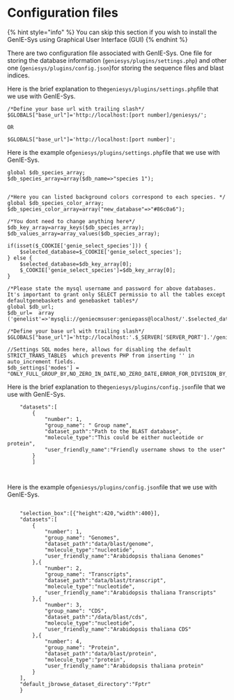 # Configuration files

{% hint style="info" %}
You can skip  this section if you wish to install the GenIE-Sys using Graphical User Interface \(GUI\)
{% endhint %}

There are two configuration file associated with GenIE-Sys. One file for storing the database information \(`geniesys/plugins/settings.php`\) and other one  \(`geniesys/plugins/config.json`\)for storing the sequence files and blast indices.

Here is the brief explanation to the`geniesys/plugins/settings.php`file that we use with GenIE-Sys.

```text
/*Define your base url with trailing slash*/
$GLOBALS["base_url"]='http://localhost:[port number]/geniesys/';

OR

$GLOBALS["base_url"]='http://localhost:[port number]';
```

Here is the example of`geniesys/plugins/settings.php`file that we use with GenIE-Sys.

```text
global $db_species_array;
$db_species_array=array($db_name=>"species 1"); 


/*Here you can listed background colors correspond to each species. */
global $db_species_color_array;
$db_species_color_array=array("new_database"=>"#86c0a6");

/*You dont need to change anything here*/
$db_key_array=array_keys($db_species_array);
$db_values_array=array_values($db_species_array);

if(isset($_COOKIE['genie_select_species'])) {
    $selected_database=$_COOKIE['genie_select_species'];
} else {
    $selected_database=$db_key_array[0];
	$_COOKIE['genie_select_species']=$db_key_array[0];
}

/*Please state the mysql username and password for above databases. It's important to grant only SELECT permissio to all the tables except defaultgenebaskets and genebasket tables*/
global $db_url;
$db_url=  array ('genelist'=>'mysqli://geniecmsuser:geniepass@localhost/'.$selected_database);

/*Define your base url with trailing slash*/
$GLOBALS["base_url"]='http://localhost:'.$_SERVER['SERVER_PORT'].'/geniesys/';

//Settings SQL modes here, allows for disabling the default STRICT_TRANS_TABLES  which prevents PHP from inserting '' in auto_increment fields.
$db_settings['modes'] = "ONLY_FULL_GROUP_BY,NO_ZERO_IN_DATE,NO_ZERO_DATE,ERROR_FOR_DIVISION_BY_ZERO,NO_AUTO_CREATE_USER,NO_ENGINE_SUBSTITUTION";

```

Here is the brief explanation to the`geniesys/plugins/config.json`file that we use with GenIE-Sys.

```text
	"datasets":[
		{
			"number": 1,
			"group_name": " Group name",
			"dataset_path":"Path to the BLAST database",
			"molecule_type":"This could be either nucleotide or protein",
			"user_friendly_name":"Friendly username shows to the user"
		}
		]
		
		
```

Here is the example of`geniesys/plugins/config.json`file that we use with GenIE-Sys.

```text

	"selection_box":[{"height":420,"width":400}],	 
	"datasets":[
		{
			"number": 1,
			"group_name": "Genomes",
			"dataset_path":"data/blast/genome",
			"molecule_type":"nucleotide",
			"user_friendly_name":"Arabidopsis thaliana Genomes"
		},{
			"number": 2,
			"group_name": "Transcripts",
			"dataset_path":"data/blast/transcript",
			"molecule_type":"nucleotide",
			"user_friendly_name":"Arabidopsis thaliana Transcripts"
		},{
			"number": 3,
			"group_name": "CDS",
			"dataset_path":"/data/blast/cds",
			"molecule_type":"nucleotide",
			"user_friendly_name":"Arabidopsis thaliana CDS"
		},{
			"number": 4,
			"group_name": "Protein",
			"dataset_path":"data/blast/protein",
			"molecule_type":"protein",
			"user_friendly_name":"Arabidopsis thaliana protein"
		}
	],
	"default_jbrowse_dataset_directory":"Fptr"
	} 
```

